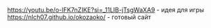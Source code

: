https://youtu.be/o-lFK7nZIKE?si=_11LIB-jTsgWaXA9 - идея для игры
https://nlch07.github.io/okozaoko/ - готовый сайт

